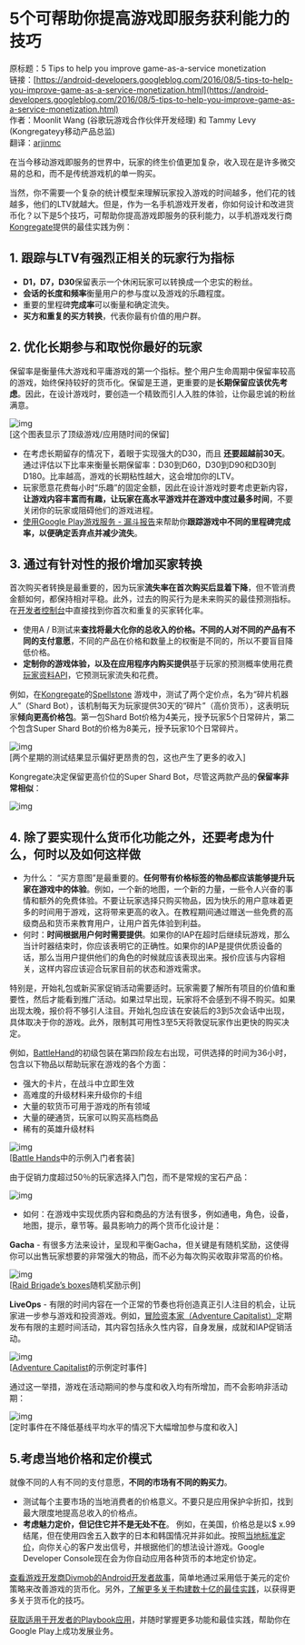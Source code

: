 # 5个可帮助你提高游戏即服务获利能力的技巧

原标题：5 Tips to help you improve game-as-a-service monetization  
链接：[https://android-developers.googleblog.com/2016/08/5-tips-to-help-you-improve-game-as-a-service-monetization.html](https://android-developers.googleblog.com/2016/08/5-tips-to-help-you-improve-game-as-a-service-monetization.html)    
作者：Moonlit Wang (谷歌玩游戏合作伙伴开发经理) 和 Tammy Levy (Kongregateyy移动产品总监)  
翻译：[arjinmc](https://github.com/arjinmc) 

在当今移动游戏即服务的世界中，玩家的终生价值更加复杂，收入现在是许多微交易的总和，而不是传统游戏机的单一购买。

当然，你不需要一个复杂的统计模型来理解玩家投入游戏的时间越多，他们花的钱越多，他们的LTV就越大。但是，作为一名手机游戏开发者，你如何设计和改进货币化？以下是5个技巧，可帮助你提高游戏即服务的获利能力，以手机游戏发行商[Kongregate](https://play.google.com/store/apps/dev?id=7580247376460930437&hl=en_GB)提供的最佳实践为例：

## 1. 跟踪与LTV有强烈正相关的玩家行为指标

* <strong>D1，D7，D30</strong>保留表示一个休闲玩家可以转换成一个忠实的粉丝。
* <strong>会话的长度和频率</strong>衡量用户的参与度以及游戏的乐趣程度。
* 重要的里程碑<strong>完成率</strong>可以衡量和确定流失。
* <strong>买方和重复的买方转换</strong>，代表你最有价值的用户群。

## 2. 优化长期参与和取悦你最好的玩家

保留率是衡量伟大游戏和平庸游戏的第一个指标。整个用户生命周期中保留率较高的游戏，始终保持较好的货币化。保留是王道，更重要的是<strong>长期保留应该优先考虑</strong>。因此，在设计游戏时，要创造一个精致而引人入胜的体验，让你最忠诚的粉丝满意。

![img](../images/2016.8.2.1.png)  
[这个图表显示了顶级游戏/应用随时间的保留]

* 在考虑长期留存的情况下，着眼于实现强大的D30，而且 <strong>还要超越前30天</strong>。通过评估以下比率来衡量长期保留率：D30到D60，D30到D90和D30到D180。比率越高，游戏的长期粘性越大，这会增加你的LTV。
* 玩家愿意花费每小时“乐趣”的固定金额，因此在设计游戏时要考虑更新内容，<strong>让游戏内容丰富而有趣，让玩家在高水平游戏并在游戏中度过最多时间</strong>，不要关闭你的玩家或阻碍他们的游戏进程。
* [使用Google Play游戏服务 - 漏斗报告](http://android-developers.blogspot.com/2016/01/new-features-to-better-understand.html)来帮助你<strong>跟踪游戏中不同的里程碑完成率，以便确定丢弃点并减少流失</strong>。

## 3. 通过有针对性的报价增加买家转换

首次购买者转换是最重要的，因为玩家<strong>流失率在首次购买后显着下降</strong>，但不管消费金额如何，都保持相对平稳。此外，过去的购买行为是未来购买的最佳预测指标。在[开发者控制台](https://developer.android.com/distribute/users/user-acquisition.html)中直接找到你首次和重复的买家转化率。

* 使用A / B测试来<strong>查找将最大化你的总收入的价格。不同的人对不同的产品有不同的支付意愿</strong>，不同的产品在价格和数量上的权衡是不同的，所以不要盲目降低价格。
* <strong>定制你的游戏体验，以及在应用程序内购买提供</strong>基于玩家的预测概率使用花费[玩家资料API](https://developers.google.com/games/services/android/stats)，它预测玩家流失和花费。

例如，在[Kongregate](https://play.google.com/store/apps/developer?id=Kongregate&hl=en_GB&e=-EnableAppDetailsPageRedesign)的[Spellstone](https://play.google.com/store/apps/details?id=com.kongregate.mobile.spellstone.google&hl=en_GB) 游戏中，测试了两个定价点，名为“碎片机器人”（Shard Bot），该机制每天为玩家提供30天的“碎片”（高价货币），这表明玩家<strong>倾向更高价格包</strong>。第一包Shard Bot价格为4美元，授予玩家5个日常碎片，第二个包含Super Shard Bot的价格为8美元，授予玩家10个日常碎片。

![img](../images/2016.8.2.2.png)  
[两个星期的测试结果显示偏好更昂贵的包，这也产生了更多的收入]

Kongregate决定保留更高价位的Super Shard Bot，尽管这两款产品的<strong>保留率非常相似</strong>：

![img](../images/2016.8.2.3.png)  

## 4. 除了要实现什么货币化功能之外，还要考虑为什么，何时以及如何这样做

* 为什么： “买方意图”是最重要的。<strong>任何带有价格标签的物品都应该能够提升玩家在游戏中的体验</strong>。例如，一个新的地图，一个新的力量，一些令人兴奋的事情和额外的免费体验。不要让玩家选择只购买物品，因为快乐的用户意味着更多的时间用于游戏，这将带来更高的收入。在教程期间通过赠送一些免费的高级商品和货币来教育用户，让用户首先体验到利益。
* 何时：<strong>时间根据用户何时需要提供</strong>。如果你的IAP在超时后继续玩游戏，那么当计时器结束时，你应该表明它的正确性。如果你的IAP是提供优质设备的话，那么当用户提供他们的角色的时候就应该表现出来。报价应该与内容相关，这样内容应该迎合玩​​家目前的状态和游戏需求。

特别是，开始礼包或新买家促销活动需要适时。玩家需要了解所有项目的价值和重要性，然后才能看到推广活动。如果过早出现，玩家将不会感到不得不购买。如果出现太晚，报价将不够引人注目。开始礼包应该在安装后的3到5次会话中出现，具体取决于你的游戏。此外，限制其可用性3至5天将敦促玩家作出更快的购买决定。


例如，[BattleHand](https://play.google.com/store/apps/details?id=com.kongregate.mobile.battlehand.google&hl=en&e=-EnableAppDetailsPageRedesign)的初级包装在第四阶段左右出现，可供选择的时间为36小时，包含以下物品以帮助玩家在游戏的各个方面：

* 强大的卡片，在战斗中立即生效
* 高难度的升级材料来升级你的卡组
* 大量的软货币可用于游戏的所有领域
* 大量的硬通货，玩家可以购买高档商品
* 稀有的英雄升级材料

![img](../images/2016.8.2.4.png)  
[[Battle Hands](https://play.google.com/store/apps/details?id=com.kongregate.mobile.battlehand.google&hl=en&e=-EnableAppDetailsPageRedesign)中的示例入门者套装]

由于促销力度超过50％的玩家选择入门包，而不是常规的宝石产品：

![img](../images/2016.8.2.5.png)  

* 如何：在游戏中实现优质内容和商品的方法有很多，例如通电，角色，设备，地图，提示，章节等。最具影响力的两个货币化设计是：

<strong>Gacha</strong> - 有很多方法来设计，呈现和平衡Gacha，但关键是有随机奖励，这使得你可以出售玩家想要的非常强大的物品，而不必为每次购买收取非常高的价格。

![img](../images/2016.8.2.6.png)  
[[Raid Brigade’s boxes](https://play.google.com/store/apps/details?id=com.kongregate.mobile.raidbrigade.google&hl=en_GB)随机奖励示例]

<strong>LiveOps</strong> - 有限的时间内容在一个正常的节奏也将创造真正引人注目的机会，让玩家进一步参与游戏和投资游戏。例如，[冒险资本家（Adventure Capitalist）](https://android-developers.googleblog.com/2016/08/LiveOps%20-%20Limited%20time%20content%20on%20a%20regular%20cadence%20will%20also%20create%20really%20compelling%20opportunities%20for%20the%20players%20to%20both%20engage%20further%20with%20the%20game%20and%20invest%20in%20the%20game.%20For%20instance,%20Adventure%20Capitalist%20has%20been%20releasing%20regular%20limited%20themed%20time%20events%20with%20their%20spin%20on%20the%20permanent%20content,%20their%20own%20progression,%20achievements%20and%20IAP%20promotions.)定期发布有限的主题时间活动，其内容包括永久性内容，自身发展，成就和IAP促销活动。

![img](../images/2016.8.2.7.png)  
[[Adventure Capitalist](https://play.google.com/store/apps/details?id=com.kongregate.mobile.adventurecapitalist.google&hl=en_GB&e=-EnableAppDetailsPageRedesign)的示例定时事件]

通过这一举措，游戏在活动期间的参与度和收入均有所增加，而不会影响非活动期：

![img](../images/2016.8.2.8.png)  
[定时事件在不降低基线平均水平的情况下大幅增加参与度和收入]

## 5.考虑当地价格和定价模式

就像不同的人有不同的支付意愿，<strong>不同的市场有不同的购买力</strong>。

* 测试每个主要市场的当地消费者的价格意义。不要只是应用保护伞折扣，找到最大限度地提高总收入的价格点。
* <strong>考虑魅力定价，但记住它并不是无处不在</strong>。 例如，在美国，价格总是以$ x.99结尾，但在使用四舍五入数字的日本和韩国情况并非如此。按照[当地标准定价](https://support.google.com/googleplay/android-developer/answer/6334373?hl=en&ref_topic=6075663)，向你关心的客户发出信号，并根据他们的想法设计游戏。Google Developer Console现在会为你自动应用各种货币的本地定价协定。

[查看游戏开发商Divmob的Android开发者故事](http://android-developers.blogspot.co.uk/2016/06/android-developer-story-vietnamese.html)，简单地通过采用低于美元的定价策略来改善游戏的货币化。另外，[了解更多关于构建数十亿的最佳实践](https://play.google.com/store/books/details/Google_Inc_The_Building_for_Billions_Playbook_for?id=cJEjDAAAQBAJ&e=-EnableAppDetailsPageRedesign)，以获得更多关于货币化的技巧。

[获取适用于开发者的Playbook应用](https://play.google.com/store/apps/details?id=com.google.android.apps.secrets)，并随时掌握更多功能和最佳实践，帮助你在Google Play上成功发展业务。